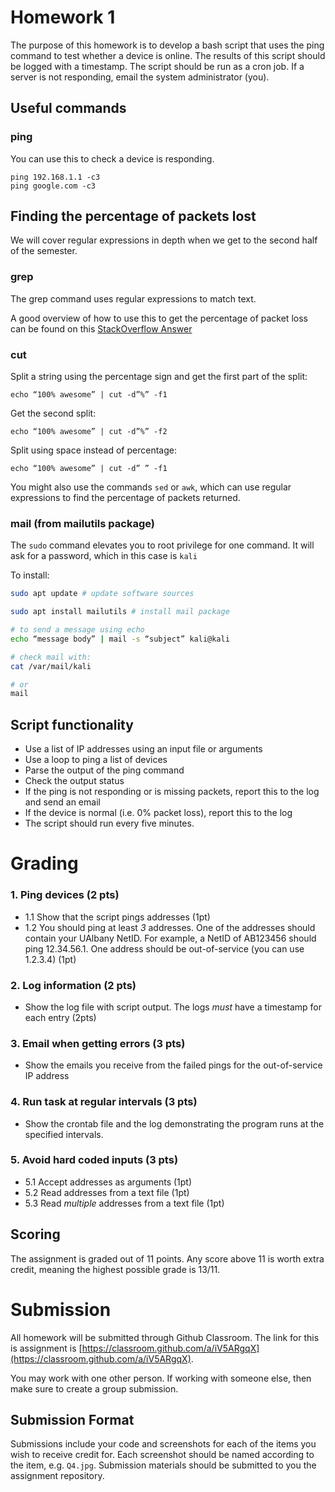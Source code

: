 # Homework 1


The purpose of this homework is to develop a bash script that uses the ping
command to test whether a device is online. The results of this script
should be logged with a timestamp. The script should be run as a cron job.
If a server is not responding, email the system administrator (you).

## Useful commands
### ping
You can use this to check a device is responding.

```console
ping 192.168.1.1 -c3
ping google.com -c3
```
## Finding the percentage of packets lost

We will cover regular expressions in depth when we get to 
the second half of the semester. 

### grep
The grep command uses regular expressions to match text. 

A good overview of how to use this to get the percentage
of packet loss can be found on this 
[StackOverflow Answer](https://stackoverflow.com/questions/8314219/how-to-get-the-percent-of-packets-received-from-ping-in-bash)

### cut
Split a string using the percentage sign and
get the first part of the split:

```console
echo “100% awesome” | cut -d”%” -f1
```
Get the second split:

```console
echo “100% awesome” | cut -d”%” -f2
```

Split using space instead of percentage:

```console
echo “100% awesome” | cut -d” ” -f1
```

You might also use the commands `sed` or `awk`, which
can use regular expressions to find the percentage of
packets returned.

### mail (from mailutils package)

The `sudo` command elevates you to root privilege for one command.
It will ask for a password, which in this case is `kali`

To install:
```bash
sudo apt update # update software sources

sudo apt install mailutils # install mail package
```

```bash
# to send a message using echo
echo “message body” | mail -s “subject” kali@kali

# check mail with:
cat /var/mail/kali

# or 
mail
```

## Script functionality

- Use a list of IP addresses using an input file or arguments
- Use a loop to ping a list of devices
- Parse the output of the ping command
- Check the output status
- If the ping is not responding or is missing packets, report this to the log
and send an email
- If the device is normal (i.e. 0% packet loss), report this to the log
- The script should run every five minutes.


# Grading

### 1. Ping devices (2 pts)
- 1.1  Show that the script pings addresses (1pt)
- 1.2  You should ping at least *3* addresses. One of the addresses should contain your UAlbany NetID. For
	example, a NetID of AB123456 should ping 12.34.56.1. 
	One address should be out-of-service (you can use 1.2.3.4) (1pt)

### 2. Log information (2 pts)
- Show the log file with script output.
The logs *must* have a
timestamp for each entry (2pts)

### 3. Email when getting errors (3 pts)
- Show the emails you receive from the failed pings for the out-of-service IP address

### 4. Run task at regular intervals (3 pts)
- Show the crontab file and the log demonstrating the program runs at the specified intervals.

### 5. Avoid hard coded inputs (3 pts)
- 5.1 Accept addresses as arguments (1pt)
- 5.2 Read addresses from a text file (1pt)
- 5.3 Read *multiple* addresses from a text file (1pt)


## Scoring
The assignment is graded out of 11 points. Any score
above 11 is worth extra credit, meaning the highest
possible grade is 13/11.

# Submission

All homework will be submitted through Github
Classroom.
The link for this is assignment is
[https://classroom.github.com/a/iV5ARgqX](https://classroom.github.com/a/iV5ARgqX).

You may work with one other person. If working with someone else, then make sure to create a group submission.


## Submission Format

Submissions include your code and screenshots for each of
the items you wish to receive credit for. Each screenshot should
be named according to the item, e.g. `Q4.jpg`. Submission materials
should be submitted to you the assignment repository. 
